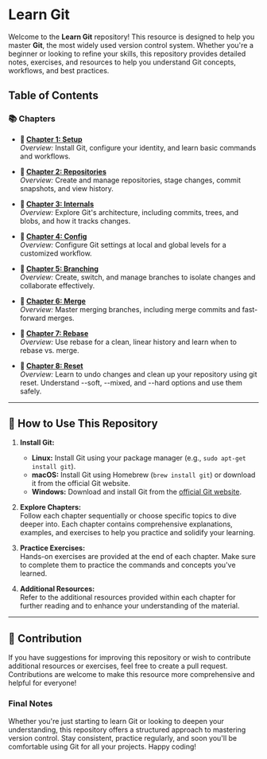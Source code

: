 # Learn Git

Welcome to the **Learn Git** repository! This resource is designed to help you master **Git**, the most widely used version control system. Whether you're a beginner or looking to refine your skills, this repository provides detailed notes, exercises, and resources to help you understand Git concepts, workflows, and best practices.

## Table of Contents

### 📚 **Chapters**

- **🔹 [Chapter 1: Setup](./chapters/chapter-1/README.md)**  
   _Overview:_ Install Git, configure your identity, and learn basic commands and workflows.

- **🔹 [Chapter 2: Repositories](./chapters/chapter-2/README.md)**  
   _Overview:_ Create and manage repositories, stage changes, commit snapshots, and view history.

- **🔹 [Chapter 3: Internals](./chapters/chapter-3/README.md)**  
   _Overview:_ Explore Git's architecture, including commits, trees, and blobs, and how it tracks changes.

- **🔹 [Chapter 4: Config](./chapters/chapter-4/README.md)**  
   _Overview:_ Configure Git settings at local and global levels for a customized workflow.

- **🔹 [Chapter 5: Branching](./chapters/chapter-5/README.md)**  
   _Overview:_ Create, switch, and manage branches to isolate changes and collaborate effectively.

- **🔹 [Chapter 6: Merge](./chapters/chapter-6/README.md)**  
   _Overview:_ Master merging branches, including merge commits and fast-forward merges.

- **🔹 [Chapter 7: Rebase](./chapters/chapter-7/README.md)**  
   _Overview:_ Use rebase for a clean, linear history and learn when to rebase vs. merge.

- **🔹 [Chapter 8: Reset](./chapters/chapter-8/README.md)**  
   _Overview:_ Learn to undo changes and clean up your repository using git reset. Understand --soft, --mixed, and --hard options and use them safely.

---

## 🚀 How to Use This Repository

1. **Install Git:**

   - **Linux:** Install Git using your package manager (e.g., `sudo apt-get install git`).
   - **macOS:** Install Git using Homebrew (`brew install git`) or download it from the official Git website.
   - **Windows:** Download and install Git from the [official Git website](https://git-scm.com/).

2. **Explore Chapters:**  
   Follow each chapter sequentially or choose specific topics to dive deeper into. Each chapter contains comprehensive explanations, examples, and exercises to help you practice and solidify your learning.

3. **Practice Exercises:**  
   Hands-on exercises are provided at the end of each chapter. Make sure to complete them to practice the commands and concepts you've learned.

4. **Additional Resources:**  
   Refer to the additional resources provided within each chapter for further reading and to enhance your understanding of the material.

---

## 📑 Contribution

If you have suggestions for improving this repository or wish to contribute additional resources or exercises, feel free to create a pull request. Contributions are welcome to make this resource more comprehensive and helpful for everyone!

### Final Notes

Whether you're just starting to learn Git or looking to deepen your understanding, this repository offers a structured approach to mastering version control. Stay consistent, practice regularly, and soon you'll be comfortable using Git for all your projects. Happy coding!
